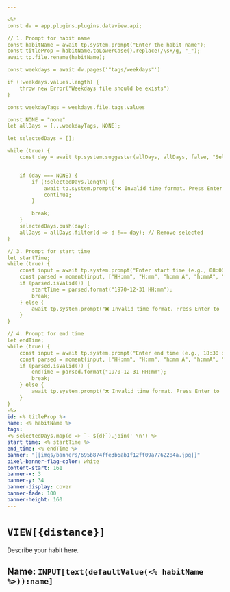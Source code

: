 ```yaml
---

<%*
const dv = app.plugins.plugins.dataview.api;

// 1. Prompt for habit name
const habitName = await tp.system.prompt("Enter the habit name");
const titleProp = habitName.toLowerCase().replace(/\s+/g, "_");
await tp.file.rename(habitName);

const weekdays = await dv.pages('"tags/weekdays"')

if (!weekdays.values.length) {
	throw new Error("Weekdays file should be exists")
}

const weekdayTags = weekdays.file.tags.values

const NONE = "none"
let allDays = [...weekdayTags, NONE];

let selectedDays = [];

while (true) {
    const day = await tp.system.suggester(allDays, allDays, false, "Select a day (or 'none' to finish)");


    if (day === NONE) {
	    if (!selectedDays.length) {
		    await tp.system.prompt("❌ Invalid time format. Press Enter to retry.");
		    continue;
	    }

		break;
    }
    selectedDays.push(day);
    allDays = allDays.filter(d => d !== day); // Remove selected
}

// 3. Prompt for start time
let startTime;
while (true) {
    const input = await tp.system.prompt("Enter start time (e.g., 08:00 or 8:00 am)");
    const parsed = moment(input, ["HH:mm", "H:mm", "h:mm A", "h:mmA", "hh:mm A"], true);
    if (parsed.isValid()) {
        startTime = parsed.format("1970-12-31 HH:mm");
        break;
    } else {
        await tp.system.prompt("❌ Invalid time format. Press Enter to retry.");
    }
}

// 4. Prompt for end time
let endTime;
while (true) {
    const input = await tp.system.prompt("Enter end time (e.g., 18:30 or 6:30 pm)");
    const parsed = moment(input, ["HH:mm", "H:mm", "h:mm A", "h:mmA", "hh:mm A"], true);
    if (parsed.isValid()) {
        endTime = parsed.format("1970-12-31 HH:mm");
        break;
    } else {
        await tp.system.prompt("❌ Invalid time format. Press Enter to retry.");
    }
}
-%>
id: <% titleProp %>
name: <% habitName %>
tags:
<% selectedDays.map(d => `- ${d}`).join(' \n') %>
start_time: <% startTime %>
end_time: <% endTime %>
banner: "[[imgs/banners/695b874ffe3b6ab1f12ff09a7762284a.jpg]]"
pixel-banner-flag-color: white
content-start: 161
banner-x: 3
banner-y: 34
banner-display: cover
banner-fade: 100
banner-height: 160
---
```


# `VIEW[{distance}]`

Describe your habit here.

## Name: `INPUT[text(defaultValue(<% habitName %>)):name]`  

